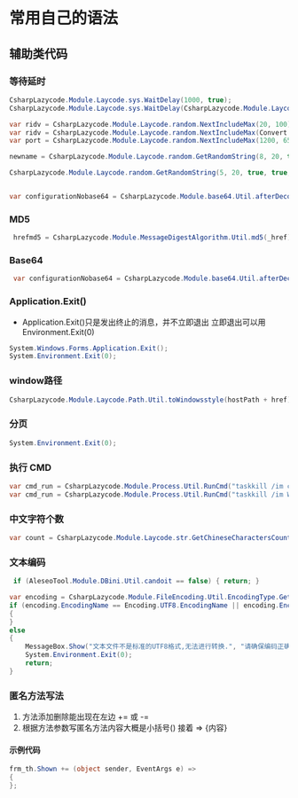 # 常用自己的语法

## 辅助类代码

### 等待延时

```c#
CsharpLazycode.Module.Laycode.sys.WaitDelay(1000, true);
CsharpLazycode.Module.Laycode.sys.WaitDelay(CsharpLazycode.Module.Laycode.random.NextIncludeMax(3, 5) * 1000, true);

var ridv = CsharpLazycode.Module.Laycode.random.NextIncludeMax(20, 100);
var ridv = CsharpLazycode.Module.Laycode.random.NextIncludeMax(Convert.ToInt32(arrleng[0]), Convert.ToInt32(arrleng[1]));
var port = CsharpLazycode.Module.Laycode.random.NextIncludeMax(1200, 65535);

newname = CsharpLazycode.Module.Laycode.random.GetRandomString(8, 20, true, true, true, false, "");

CsharpLazycode.Module.Laycode.random.GetRandomString(5, 20, true, true, true, false, "____")


var configurationNobase64 = CsharpLazycode.Module.base64.Util.afterDecodeRspace(configuration);
```

### MD5

```c#
 hrefmd5 = CsharpLazycode.Module.MessageDigestAlgorithm.Util.md5(_href);
```

### Base64

```c#
 var configurationNobase64 = CsharpLazycode.Module.base64.Util.afterDecodeRspace(configuration);
```

### Application.Exit()

- Application.Exit()只是发出终止的消息，并不立即退出 立即退出可以用 Environment.Exit(0)

```c#
System.Windows.Forms.Application.Exit();
System.Environment.Exit(0);

```

### window路径

```c#
CsharpLazycode.Module.Laycode.Path.Util.toWindowsstyle(hostPath + href);
```

### 分页

```c#
System.Environment.Exit(0);
```

### 执行 CMD

```c#
var cmd_run = CsharpLazycode.Module.Process.Util.RunCmd("taskkill /im cmd.exe /f");
var cmd_run = CsharpLazycode.Module.Process.Util.RunCmd("taskkill /im WerFault.exe /f");
```

### 中文字符个数

```c#
var count = CsharpLazycode.Module.Laycode.str.GetChineseCharactersCount(socure);
```

### 文本编码

```c#
 if (AleseoTool.Module.DBini.Util.candoit == false) { return; }

var encoding = CsharpLazycode.Module.FileEncoding.Util.EncodingType.GetType(AleseoTool.Module.DBini.Util.runfilepath);
if (encoding.EncodingName == Encoding.UTF8.EncodingName || encoding.EncodingName == CsharpLazycode.Module.encode.Util.GB2312.EncodingName)
{
}
else
{
    MessageBox.Show("文本文件不是标准的UTF8格式,无法进行转换.", "请确保编码正确", MessageBoxButtons.OK, MessageBoxIcon.Information);
    System.Environment.Exit(0);
    return;
}
```

### 匿名方法写法

1. 方法添加删除能出现在左边 += 或 -=
2. 根据方法参数写匿名方法内容大概是小括号() 接着 => {内容}

#### 示例代码

```c#
frm_th.Shown += (object sender, EventArgs e) =>
{
};
```
